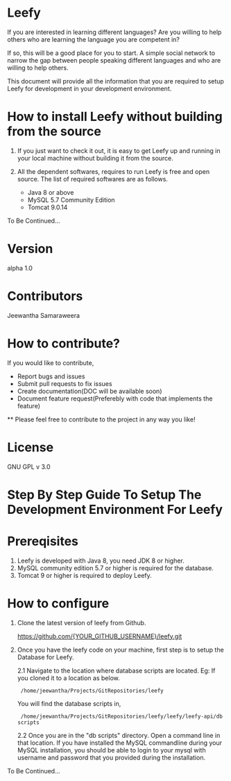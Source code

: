 
Leefy
=====

If you are interested in learning different languages?
Are you willing to help others who are learning the language you are competent in?

If so, this will be a good place for you to start. A simple social network to narrow the gap between people speaking different languages and who are willing to help others.

This document will provide all the information that you are required to setup Leefy for development in your development environment.

How to install Leefy without building from the source
======================================================
1. If you just want to check it out, it is easy to get Leefy up and running in your local machine without building it from the source.

2. All the dependent softwares, requires to run Leefy is free and open source. The list of required softwares are as follows.
    * Java 8 or above
    * MySQL 5.7 Community Edition
    * Tomcat 9.0.14

To Be Continued...

Version
=====
alpha 1.0

Contributors
=====
Jeewantha Samaraweera

How to contribute?
==================
If you would like to contribute,
* Report bugs and issues
* Submit pull requests to fix issues
* Create documentation(DOC will be available soon)
* Document feature request(Preferebly with code that implements the feature)

** Please feel free to contribute to the project in any way you like!

License
=======
GNU GPL v 3.0

Step By Step Guide To Setup The Development Environment For Leefy
=================================================================

Prereqisites
============
1. Leefy is developed with Java 8, you need JDK 8 or higher.
2. MySQL community edition 5.7 or higher is required for the database.
3. Tomcat 9 or higher is required to deploy Leefy.
 
How to configure
================
1. Clone the latest version of leefy from Github.
	
	https://github.com/{YOUR_GITHUB_USERNAME}/leefy.git

2. Once you have the leefy code on your machine, first step is to setup the Database for Leefy.
	
	2.1 Navigate to the location where database scripts are located.
		Eg: If you cloned it to a location as below.
	
		/home/jeewantha/Projects/GitRepositories/leefy

	You will find the database scripts in,
		
		/home/jeewantha/Projects/GitRepositories/leefy/leefy/leefy-api/db scripts

	2.2 Once you are in the "db scripts" directory. Open a command line in that location. If you have installed the MySQL
	commandline during your MySQL installation, you should be able to login to your mysql with username and password that
	you provided during the installation.
	
To Be Continued...
